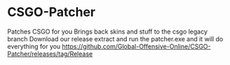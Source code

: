 # CSGO-Patcher
Patches CSGO for you
Brings back skins and stuff to the csgo legacy branch
Download our release extract and run the patcher.exe and it will do everything for you
https://github.com/Global-Offensive-Online/CSGO-Patcher/releases/tag/Release
